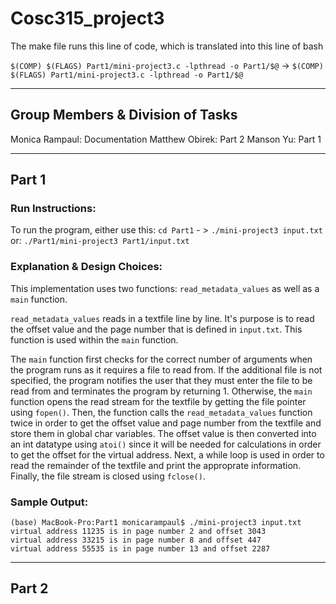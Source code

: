# Cosc315_project3

The make file runs this line of code, which is translated into this line of bash

`$(COMP) $(FLAGS) Part1/mini-project3.c -lpthread -o Part1/$@` -> `$(COMP) $(FLAGS) Part1/mini-project3.c -lpthread -o Part1/$@`

---

## Group Members & Division of Tasks

Monica Rampaul: Documentation
Matthew Obirek: Part 2
Manson Yu: Part 1

---

## Part 1

### Run Instructions:
To run the program, either use this: `cd Part1` - > `./mini-project3 input.txt`
or:  `./Part1/mini-project3 Part1/input.txt`

### Explanation & Design Choices:
This implementation uses two functions: `read_metadata_values` as well as a `main` function. 

`read_metadata_values` reads in a textfile line by line. It's purpose is to read the offset value and the page number that is defined in `input.txt`. This function is used within the `main` function. 

The `main` function first checks for the correct number of arguments when the program runs as it requires a file to read from. If the additional file is not specified, the program notifies the user that they must enter the file to be read from and terminates the program by returning 1. Otherwise, the `main` function opens the read stream for the textfile by getting the file pointer using `fopen()`. Then, the function calls the `read_metadata_values` function twice in order to get the offset value and page number from the textfile and store them in global char variables. The offset value is then converted into an int datatype using `atoi()` since it will be needed for calculations in order to get the offset for the virtual address. Next, a while loop is used in order to read the remainder of the textfile and print the approprate information. Finally, the file stream is closed using `fclose()`. 

### Sample Output:
```
(base) MacBook-Pro:Part1 monicarampaul$ ./mini-project3 input.txt 
virtual address 11235 is in page number 2 and offset 3043 
virtual address 33215 is in page number 8 and offset 447 
virtual address 55535 is in page number 13 and offset 2287
```

---

## Part 2


